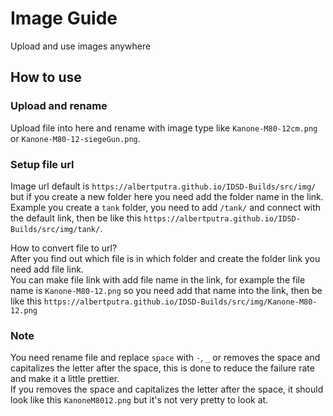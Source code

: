 # Image Guide
Upload and use images anywhere

## How to use
### Upload and rename
Upload file into here and rename with image type like `Kanone-M80-12cm.png` or `Kanone-M80-12-siegeGun.png`.

### Setup file url
Image url default is `https://albertputra.github.io/IDSD-Builds/src/img/` but if you create a new folder here you need add the folder name in the link.<br/>
Example you create a `tank` folder, you need to add `/tank/` and connect with the default link, then be like this `https://albertputra.github.io/IDSD-Builds/src/img/tank/`.

How to convert file to url?<br/>
After you find out which file is in which folder and create the folder link you need add file link.<br/>
You can make file link with add file name in the link, for example the file name is `Kanone-M80-12.png` so you need add that name into the link, then be like this `https://albertputra.github.io/IDSD-Builds/src/img/Kanone-M80-12.png`

### Note
You need rename file and replace `space` with `-`, `_` or removes the space and capitalizes the letter after the space, this is done to reduce the failure rate and make it a little prettier.<br/>
If you removes the space and capitalizes the letter after the space, it should look like this `KanoneM8012.png` but it's not very pretty to look at.
